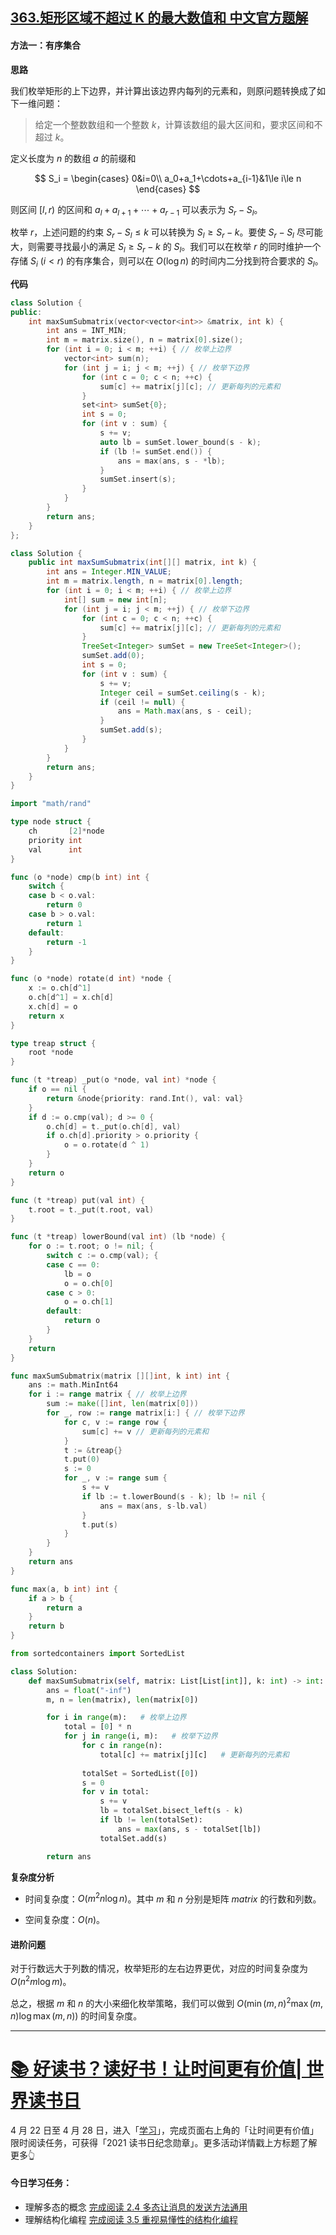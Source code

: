 ## [363.矩形区域不超过 K 的最大数值和 中文官方题解](https://leetcode.cn/problems/max-sum-of-rectangle-no-larger-than-k/solutions/100000/ju-xing-qu-yu-bu-chao-guo-k-de-zui-da-sh-70q2)

#### 方法一：有序集合

**思路**

我们枚举矩形的上下边界，并计算出该边界内每列的元素和，则原问题转换成了如下一维问题：

> 给定一个整数数组和一个整数 $k$，计算该数组的最大区间和，要求区间和不超过 $k$。

定义长度为 $n$ 的数组 $a$ 的前缀和

$$
S_i =
\begin{cases} 
0&i=0\\
a_0+a_1+\cdots+a_{i-1}&1\le i\le n
\end{cases}
$$

则区间 $[l,r)$ 的区间和 $a_l+a_{l+1}+\cdots+a_{r-1}$ 可以表示为 $S_r-S_l$。

枚举 $r$，上述问题的约束 $S_r-S_l\le k$ 可以转换为 $S_l\ge S_r-k$。要使 $S_r-S_l$ 尽可能大，则需要寻找最小的满足 $S_l\ge S_r-k$ 的 $S_l$。我们可以在枚举 $r$ 的同时维护一个存储 $S_i\ (i<r)$ 的有序集合，则可以在 $O(\log n)$ 的时间内二分找到符合要求的 $S_l$。

**代码**

```C++ [sol1-C++]
class Solution {
public:
    int maxSumSubmatrix(vector<vector<int>> &matrix, int k) {
        int ans = INT_MIN;
        int m = matrix.size(), n = matrix[0].size();
        for (int i = 0; i < m; ++i) { // 枚举上边界
            vector<int> sum(n);
            for (int j = i; j < m; ++j) { // 枚举下边界
                for (int c = 0; c < n; ++c) {
                    sum[c] += matrix[j][c]; // 更新每列的元素和
                }
                set<int> sumSet{0};
                int s = 0;
                for (int v : sum) {
                    s += v;
                    auto lb = sumSet.lower_bound(s - k);
                    if (lb != sumSet.end()) {
                        ans = max(ans, s - *lb);
                    }
                    sumSet.insert(s);
                }
            }
        }
        return ans;
    }
};
```

```Java [sol1-Java]
class Solution {
    public int maxSumSubmatrix(int[][] matrix, int k) {
        int ans = Integer.MIN_VALUE;
        int m = matrix.length, n = matrix[0].length;
        for (int i = 0; i < m; ++i) { // 枚举上边界
            int[] sum = new int[n];
            for (int j = i; j < m; ++j) { // 枚举下边界
                for (int c = 0; c < n; ++c) {
                    sum[c] += matrix[j][c]; // 更新每列的元素和
                }
                TreeSet<Integer> sumSet = new TreeSet<Integer>();
                sumSet.add(0);
                int s = 0;
                for (int v : sum) {
                    s += v;
                    Integer ceil = sumSet.ceiling(s - k);
                    if (ceil != null) {
                        ans = Math.max(ans, s - ceil);
                    }
                    sumSet.add(s);
                }
            }
        }
        return ans;
    }
}
```

```go [sol1-Golang]
import "math/rand"

type node struct {
    ch       [2]*node
    priority int
    val      int
}

func (o *node) cmp(b int) int {
    switch {
    case b < o.val:
        return 0
    case b > o.val:
        return 1
    default:
        return -1
    }
}

func (o *node) rotate(d int) *node {
    x := o.ch[d^1]
    o.ch[d^1] = x.ch[d]
    x.ch[d] = o
    return x
}

type treap struct {
    root *node
}

func (t *treap) _put(o *node, val int) *node {
    if o == nil {
        return &node{priority: rand.Int(), val: val}
    }
    if d := o.cmp(val); d >= 0 {
        o.ch[d] = t._put(o.ch[d], val)
        if o.ch[d].priority > o.priority {
            o = o.rotate(d ^ 1)
        }
    }
    return o
}

func (t *treap) put(val int) {
    t.root = t._put(t.root, val)
}

func (t *treap) lowerBound(val int) (lb *node) {
    for o := t.root; o != nil; {
        switch c := o.cmp(val); {
        case c == 0:
            lb = o
            o = o.ch[0]
        case c > 0:
            o = o.ch[1]
        default:
            return o
        }
    }
    return
}

func maxSumSubmatrix(matrix [][]int, k int) int {
    ans := math.MinInt64
    for i := range matrix { // 枚举上边界
        sum := make([]int, len(matrix[0]))
        for _, row := range matrix[i:] { // 枚举下边界
            for c, v := range row {
                sum[c] += v // 更新每列的元素和
            }
            t := &treap{}
            t.put(0)
            s := 0
            for _, v := range sum {
                s += v
                if lb := t.lowerBound(s - k); lb != nil {
                    ans = max(ans, s-lb.val)
                }
                t.put(s)
            }
        }
    }
    return ans
}

func max(a, b int) int {
    if a > b {
        return a
    }
    return b
}
```

```Python [sol1-Python3]
from sortedcontainers import SortedList

class Solution:
    def maxSumSubmatrix(self, matrix: List[List[int]], k: int) -> int:
        ans = float("-inf")
        m, n = len(matrix), len(matrix[0])

        for i in range(m):   # 枚举上边界
            total = [0] * n
            for j in range(i, m):   # 枚举下边界
                for c in range(n):
                    total[c] += matrix[j][c]   # 更新每列的元素和
                
                totalSet = SortedList([0])
                s = 0
                for v in total:
                    s += v
                    lb = totalSet.bisect_left(s - k)
                    if lb != len(totalSet):
                        ans = max(ans, s - totalSet[lb])
                    totalSet.add(s)

        return ans
```

**复杂度分析**

- 时间复杂度：$O(m^2n\log n)$。其中 $m$ 和 $n$ 分别是矩阵 $\textit{matrix}$ 的行数和列数。

- 空间复杂度：$O(n)$。

#### 进阶问题

对于行数远大于列数的情况，枚举矩形的左右边界更优，对应的时间复杂度为 $O(n^2m\log m)$。

总之，根据 $m$ 和 $n$ 的大小来细化枚举策略，我们可以做到 $O(\min(m,n)^2\max(m,n)\log\max(m,n))$ 的时间复杂度。

---
# [📚 好读书？读好书！让时间更有价值| 世界读书日](https://leetcode-cn.com/circle/discuss/12QtuI/)
4 月 22 日至 4 月 28 日，进入「[学习](https://leetcode-cn.com/leetbook/)」，完成页面右上角的「让时间更有价值」限时阅读任务，可获得「2021 读书日纪念勋章」。更多活动详情戳上方标题了解更多👆
#### 今日学习任务：
- 理解多态的概念
[完成阅读 2.4 多态让消息的发送方法通用](https://leetcode-cn.com/leetbook/read/how-objects-work/o1dk4g/)
- 理解结构化编程
[完成阅读 3.5 重视易懂性的结构化编程](https://leetcode-cn.com/leetbook/read/how-objects-work/oy2zle/)

